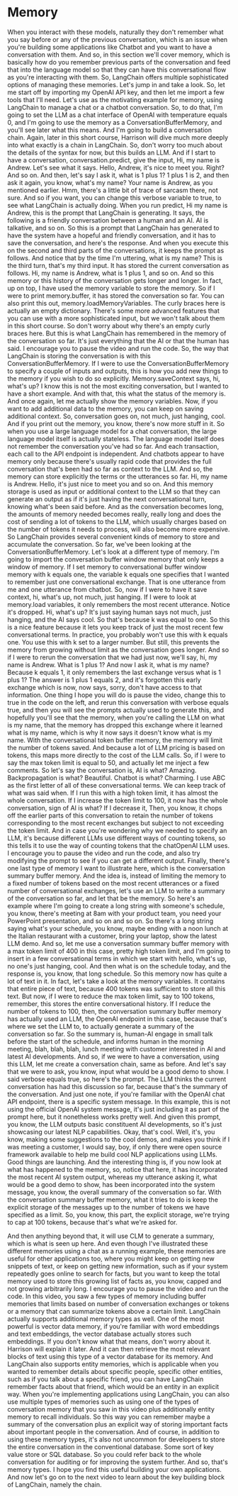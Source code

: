 # Memory
When you interact with these models, naturally they don't 
remember what you say before or any of 
the previous conversation, which is an issue when you're building 
some applications like Chatbot and you 
want to have a conversation with them. 
And so, in this section we'll cover memory, which is basically how 
do you remember previous parts of the conversation and feed that into 
the language model so that they can have this 
conversational flow as you're interacting with them. 
So, LangChain offers multiple sophisticated options of 
managing these memories. Let's jump in and take a look. 
So, let me start off by importing my 
OpenAI API key, 
and then let me import a few tools that I'll need. 
Let's use as the motivating example for memory, using 
LangChain to manage a chat or a chatbot conversation. 
So, to do that, I'm going to set the LLM 
as a chat interface of 
OpenAI with temperature equals 0, 
and I'm going to use 
the memory as a ConversationBufferMemory, 
and you'll see later what this means. 
And I'm going to build a conversation chain. Again, 
later in this short course, Harrison will dive much more 
deeply into what exactly is a chain in LangChain. So, don't 
worry too much about the details of the syntax for now, 
but this builds an LLM. 
And if I start to have a conversation, conversation.predict, give 
the input, 
Hi, my name is Andrew. 
Let's see what it says. 
Hello, Andrew, it's nice to meet you. Right? And 
so on. And then, 
let's say I ask it, 
what is 1 plus 1? 
1 plus 1 is 2, and then 
ask it again, you know, what's my name? 
Your name is Andrew, as you mentioned earlier. Hmm, 
there's a little bit of trace of sarcasm there, 
not sure. 
And so if you want, you can change this 
verbose variable to true, 
to see what LangChain is actually doing. 
When you run predict, Hi my name is Andrew, 
this is the prompt that LangChain is generating. 
It says, 
the following is a friendly conversation between a 
human and an AI. AI is talkative, and so on. So this is a 
prompt that LangChain has generated 
to have the system have a hopeful and friendly conversation, 
and it has to save the conversation, and here's the response. 
And when you 
execute this on the 
second and third parts of the conversations, 
it keeps the prompt as follows. And notice that by the time I'm 
uttering, what is my name? This is the third turn, that's my 
third input. 
It has stored the current conversation 
as follows. Hi, my name is Andrew, what is 1 plus 1, 
and so on. And so this memory or this history of 
the conversation gets longer and longer. In fact, up on top, 
I have used the memory variable to store the memory. 
So if I were to print memory.buffer, 
it has stored 
the conversation so far. 
You can also print this out, memory.loadMemoryVariables. The 
curly braces here is actually an empty dictionary. There's 
some more advanced features that you can use with 
a more sophisticated input, but we won't talk about 
them in this short course. So don't worry about why there's an empty curly braces 
here. 
But this is what LangChain has remembered in the memory of the 
conversation so far. It's just everything that the AI or 
that the human has said. 
I encourage you to pause the video and run the code. 
So, the way that LangChain is storing 
the conversation is with this 
ConversationBufferMemory. 
If I were to use the ConversationBufferMemory 
to specify a couple of 
inputs and outputs, this is how you add 
new things to the memory if you wish to do so explicitly. 
Memory.saveContext says, hi, what's up? 
I know this is not the most exciting conversation, 
but I wanted to have a short example. 
And with that, this what the status of the memory is. 
And once again, let me actually show the 
memory variables. Now, if you want to add additional 
data to the memory, you can keep on saving additional context. So, 
conversation goes on, not much, just hanging, cool. 
And if you print out the memory, you know, there's 
now more stuff in it. 
So when you use a large language model 
for a chat conversation, the large language model 
itself is actually stateless. The language model itself does not 
remember the conversation you've had so far. And each transaction, each 
call to the API endpoint is independent. 
And chatbots appear to have memory 
only because there's 
usually 
rapid code that provides the full conversation that's 
been had so far as context to the LLM. 
And so, the memory can store explicitly 
the terms or the utterances so far. Hi, my name is Andrew. Hello, it's 
just nice to meet you and so on. 
And this memory storage is used as input 
or additional context to the LLM 
so that they can generate an output as if it's 
just having the next 
conversational turn, 
knowing what's been said before. 
And 
as the conversation becomes long, the amounts of 
memory needed becomes really, really long and does the 
cost of sending a lot of tokens to the LLM, 
which usually charges based on the number of tokens it needs to 
process, will also become more expensive. 
So LangChain provides several 
convenient kinds of memory to store and accumulate the conversation. 
So far, we've been looking at the ConversationBufferMemory. 
Let's look at a different type of memory. 
I'm going to import the conversation buffer window 
memory that only keeps a window of memory. If I set memory 
to conversational buffer window memory with k equals one, 
the variable k equals one specifies that I wanted to remember just 
one conversational exchange. That is one utterance from 
me and one utterance from 
chatbot. So, 
now if I were to have it save context, hi, what's up, not much, 
just hanging. 
If I were to 
look at memory.load variables, it only remembers the most recent utterance. 
Notice it's dropped. Hi, what's up? It's just saying 
human says not much, just hanging, and the AI says cool. So that's 
because k was equal to one. 
So this is a nice feature because it 
lets you keep track of just the most 
recent few conversational terms. In practice, you probably won't 
use this with k equals one. You use this with k set 
to a larger number. 
But still, this prevents the memory from growing 
without limit as the conversation goes longer. 
And so if I were to 
rerun the conversation that we had just now, 
we'll say, hi, my name is Andrew. 
What is 1 plus 1? 
And now I ask it, 
what is my name? 
Because k equals 1, it only remembers the 
last exchange versus what is 1 plus 1? 
The answer is 1 plus 1 equals 2, and it's forgotten this early exchange 
which is now, now says, sorry, don't have 
access to that information. 
One thing I hope you will do is pause the video, 
change this to true in the code on the left, 
and rerun this conversation with verbose equals true, 
and then you will see the prompts actually 
used to generate this, and hopefully you'll 
see that the memory, 
when you're calling the LLM on what is my name, 
that the memory has dropped this exchange where 
it learned what is my name, which is why it now says it doesn't 
know what is my name. 
With the conversational token 
buffer memory, 
the memory will limit the 
number of tokens saved. And because a lot of 
LLM pricing is based on 
tokens, this maps more directly 
to the cost of the LLM calls. So, 
if I were to say the max token limit is equal to 50, 
and actually let me inject a few comments. So let's 
say the conversation is, AI is what? Amazing. 
Backpropagation is what? Beautiful. Chatbot is what? Charming. 
I use ABC as the first letter of all of these conversational terms. 
We can keep track of what was said when. 
If I run this with a high token limit, 
it has almost the whole conversation. 
If I increase the token limit to 
100, 
it now has the whole conversation, sign of AI is what? 
If I decrease it, 
Then, you know, it chops off the earlier parts 
of this conversation to retain the number of tokens 
corresponding to the most recent exchanges 
but subject to not exceeding the token limit. 
And in case you're wondering why we needed to specify an LLM, it's because 
different LLMs use different ways of counting tokens, so 
this tells it to use the 
way of counting tokens that the chatOpenAI 
LLM uses. 
I encourage you to pause the video and run the code, 
and also try modifying the prompt to see if you 
can get a different output. 
Finally, there's one last type of memory I want to illustrate here, which 
is the conversation 
summary 
buffer 
memory. 
And the idea is, instead of limiting the memory to a fixed number 
of tokens based on the most recent utterances or a fixed number 
of conversational exchanges, 
let's use an LLM 
to write a summary of the conversation so far, 
and let that 
be the memory. 
So here's an example where I'm going to create a long 
string with someone's schedule, you know, there's meeting at 8am 
with your product team, you need your PowerPoint presentation, and so on and 
so on. So there's a 
long string saying what's your schedule, you know, maybe 
ending with a noon lunch at the Italian 
restaurant with a customer, bring your laptop, show 
the latest LLM demo. 
And so, let me use a 
conversation summary buffer memory 
with a max token limit of 400 in this case, 
pretty high token limit, 
and I'm going to 
insert in 
a few conversational terms in which we start with hello, what's 
up, no one's just hanging, 
cool. 
And then 
what is on the schedule today, and the 
response is, you know, that long schedule. 
So this 
memory 
now has quite a lot of text in it. In fact, let's take a look 
at the memory variables. 
It contains that entire 
piece of text, 
because 400 tokens was sufficient 
to store 
all this text. 
But now, 
if I were to reduce the max token limit, say to 100 tokens, 
remember, this stores the entire conversational history. 
If I reduce the number of tokens 
to 100, 
then, 
the conversation summary buffer memory has actually used an 
LLM, the OpenAI endpoint in this case, 
because that's where we set the LLM to, to 
actually generate a summary 
of the conversation so far. So the summary is, human-AI 
engage in small talk before the start of the schedule, and 
informs human in the morning meeting, blah, blah, blah, 
lunch meeting with customer interested in AI and latest 
AI developments. 
And so, 
if we were to have a conversation, 
using this LLM, 
let me create a conversation chain, 
same as before. 
And let's say that we were to ask, 
you know, input what would be a good demo to show. 
I said verbose equals true, so here's the prompt. 
The LLM thinks the current conversation 
has had 
this discussion so far, 
because that's the summary of the conversation. 
And just one note, if you're familiar with the OpenAI 
chat API endpoint, there is a specific system message. 
In this example, 
this is not using the official OpenAI system message, 
it's just including it as part of the prompt here, 
but it nonetheless works pretty well. And given this prompt, you know, 
the LLM outputs basic constituent AI developments, 
so it's just showcasing our latest NLP capabilities. Okay, that's 
cool. 
Well, it's, you know, making some suggestions to the cool demos, 
and makes you think if I was meeting a customer, I 
would say, 
boy, if only there were open source framework available to 
help me build cool NLP applications using LLMs. 
Good things are launching. 
And the interesting thing is, if you now look at 
what has happened to the memory, 
so, notice that here, it has incorporated the 
most recent AI system output, whereas my utterance asking it, 
what would be a good demo to show, has been incorporated 
into the system message, you know, the overall summary of 
the conversation so far. With the conversation 
summary buffer memory, what it tries to do is keep the 
explicit storage of the messages up to the 
number of tokens we have specified as a limit. So, 
you know, this part, the explicit storage, we're 
trying to cap at 100 tokens, because that's what we're asked for. 
 
And then anything beyond that, 
it will use CLM to generate a summary, which is what is seen up here. 
And even though I've illustrated these different memories 
using a chat as a running example, 
these memories are useful for other applications too, 
where you might keep on getting new snippets of text, 
or keep on getting new information, 
such as if your system repeatedly goes online 
to search for facts, but you want to keep the total memory 
used to store this growing list of facts as, you know, 
capped and not growing arbitrarily long. 
I encourage you to pause the video and run the code. 
In this video, you saw a few types of memory 
including buffer memories that limits based on number of 
conversation exchanges or tokens 
or a memory that can summarize tokens above a certain 
limit. 
LangChain actually supports additional memory types as well. 
One of the most powerful is vector data memory, 
if you're familiar with word embeddings and text embeddings, the 
vector database actually stores such embeddings. 
If you don't know what that means, don't worry about it. Harrison will 
explain it later. 
And it can then retrieve the most relevant 
blocks of text using this type of a vector database for its memory. 
And LangChain also supports entity memories, 
which is applicable when you wanted to remember 
details about specific people, specific other entities, 
such as if you talk about 
a specific friend, you can have LangChain 
remember facts about that friend, which would be 
an entity in an explicit way. When you're implementing applications 
using LangChain, you can also use multiple types 
of memories such as 
using one of the types of conversation memory that you saw in 
this video plus additionally entity memory 
to recall individuals. So this way you can remember maybe a summary 
of the conversation plus an explicit way of storing 
important facts about important people in 
the conversation. 
And of course, in addition to using these memory types, 
it's also not uncommon for developers to 
store the entire conversation in the conventional database. Some 
sort of key value store or SQL database. So you could refer back 
to the whole conversation for auditing or for 
improving the system further. 
And so, that's memory types. I hope you find this useful 
building your own applications. 
And now let's go on to the next video to learn about the 
key building block of LangChain, namely the chain.
